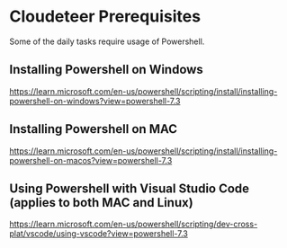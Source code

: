 # Cloudeteer Prerequisites

Some of the daily tasks require usage of Powershell. 

## Installing Powershell on Windows

https://learn.microsoft.com/en-us/powershell/scripting/install/installing-powershell-on-windows?view=powershell-7.3

## Installing Powershell on MAC

https://learn.microsoft.com/en-us/powershell/scripting/install/installing-powershell-on-macos?view=powershell-7.3

## Using Powershell with Visual Studio Code (applies to both MAC and Linux)

https://learn.microsoft.com/en-us/powershell/scripting/dev-cross-plat/vscode/using-vscode?view=powershell-7.3
